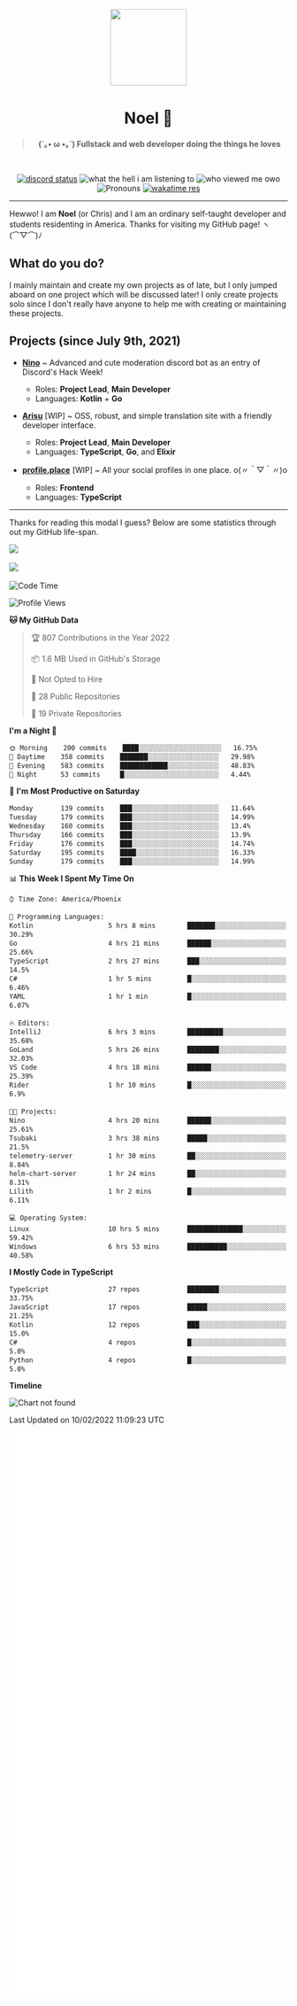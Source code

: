 <div align='center'>
  <div align='center'>
    <img
      src='https://cdn.floofy.dev/art/icons/icon_cinnamonserval.png'
      width='138'
      height='138'
    />
  </div>
  <h1>Noel 🐾</h1>
  <blockquote><strong>(´｡• ω •｡`) Fullstack and web developer doing the things he loves</strong></blockquote>

  <br />

  <a href='https://discord.com/users/280158289667555328' target='_blank'><img alt="discord status" src="https://dev.discordprofiles.me/badge/status/280158289667555328" /></a>
  <img alt="what the hell i am listening to" src="https://dev.discordprofiles.me/badge/spotify/280158289667555328" />
  <img alt="who viewed me owo" src="https://komarev.com/ghpvc/?username=auguwu" />
  <img alt='Pronouns' src='https://img.shields.io/endpoint?url=https://pronoundb.org/shields/6004d014406af11e4593a013' />
  <a href="https://wakatime.com/@auguwu" target='_blank'>
    <img alt='wakatime res' src='https://wakatime.com/badge/user/89736485-42ec-4c0f-a2f3-481db74514dc.svg' />
  </a>
</div>

<hr />

Hewwo! I am **Noel** (or Chris) and I am an ordinary self-taught developer and students residenting in America. Thanks for visiting my GitHub page! ヽ(⌒▽⌒)ﾉ

## What do you do?
I mainly maintain and create my own projects as of late, but I only jumped aboard on one project which will be discussed later! I only create projects
solo since I don't really have anyone to help me with creating or maintaining these projects.

## Projects (since July 9th, 2021)
- [**Nino**](https://nino.sh) ~ Advanced and cute moderation discord bot as an entry of Discord's Hack Week!
  - Roles: **Project Lead**, **Main Developer**
  - Languages: **Kotlin** + **Go**

- [**Arisu**](https://arisu.land) [WIP] ~ OSS, robust, and simple translation site with a friendly developer interface.
  - Roles: **Project Lead**, **Main Developer**
  - Languages: **TypeScript**, **Go**, and **Elixir**

- [**profile.place**](https://profile.place) [WIP] ~ All your social profiles in one place. o(〃＾▽＾〃)o
  - Roles: **Frontend**
  - Languages: **TypeScript**

---

Thanks for reading this modal I guess? Below are some statistics through out my GitHub life-span.

![](https://github-readme-stats.vercel.app/api?username=auguwu&count_private=true&show_icons=true&theme=gruvbox)

![](https://github-readme-stats.vercel.app/api/top-langs/?username=auguwu&layout=compact&theme=gruvbox)

<!--START_SECTION:waka-->
![Code Time](http://img.shields.io/badge/Code%20Time-2%2C713%20hrs%2055%20mins-blue)

![Profile Views](http://img.shields.io/badge/Profile%20Views-86-blue)

**🐱 My GitHub Data** 

> 🏆 807 Contributions in the Year 2022
 > 
> 📦 1.6 MB Used in GitHub's Storage 
 > 
> 🚫 Not Opted to Hire
 > 
> 📜 28 Public Repositories 
 > 
> 🔑 19 Private Repositories  
 > 
**I'm a Night 🦉** 

```text
🌞 Morning    200 commits    ████░░░░░░░░░░░░░░░░░░░░░   16.75% 
🌆 Daytime    358 commits    ███████░░░░░░░░░░░░░░░░░░   29.98% 
🌃 Evening    583 commits    ████████████░░░░░░░░░░░░░   48.83% 
🌙 Night      53 commits     █░░░░░░░░░░░░░░░░░░░░░░░░   4.44%

```
📅 **I'm Most Productive on Saturday** 

```text
Monday       139 commits    ███░░░░░░░░░░░░░░░░░░░░░░   11.64% 
Tuesday      179 commits    ███░░░░░░░░░░░░░░░░░░░░░░   14.99% 
Wednesday    160 commits    ███░░░░░░░░░░░░░░░░░░░░░░   13.4% 
Thursday     166 commits    ███░░░░░░░░░░░░░░░░░░░░░░   13.9% 
Friday       176 commits    ███░░░░░░░░░░░░░░░░░░░░░░   14.74% 
Saturday     195 commits    ████░░░░░░░░░░░░░░░░░░░░░   16.33% 
Sunday       179 commits    ███░░░░░░░░░░░░░░░░░░░░░░   14.99%

```


📊 **This Week I Spent My Time On** 

```text
⌚︎ Time Zone: America/Phoenix

💬 Programming Languages: 
Kotlin                   5 hrs 8 mins        ███████░░░░░░░░░░░░░░░░░░   30.29% 
Go                       4 hrs 21 mins       ██████░░░░░░░░░░░░░░░░░░░   25.66% 
TypeScript               2 hrs 27 mins       ███░░░░░░░░░░░░░░░░░░░░░░   14.5% 
C#                       1 hr 5 mins         █░░░░░░░░░░░░░░░░░░░░░░░░   6.46% 
YAML                     1 hr 1 min          █░░░░░░░░░░░░░░░░░░░░░░░░   6.07%

🔥 Editors: 
IntelliJ                 6 hrs 3 mins        █████████░░░░░░░░░░░░░░░░   35.68% 
GoLand                   5 hrs 26 mins       ████████░░░░░░░░░░░░░░░░░   32.03% 
VS Code                  4 hrs 18 mins       ██████░░░░░░░░░░░░░░░░░░░   25.39% 
Rider                    1 hr 10 mins        █░░░░░░░░░░░░░░░░░░░░░░░░   6.9%

🐱‍💻 Projects: 
Nino                     4 hrs 20 mins       ██████░░░░░░░░░░░░░░░░░░░   25.61% 
Tsubaki                  3 hrs 38 mins       █████░░░░░░░░░░░░░░░░░░░░   21.5% 
telemetry-server         1 hr 30 mins        ██░░░░░░░░░░░░░░░░░░░░░░░   8.84% 
helm-chart-server        1 hr 24 mins        ██░░░░░░░░░░░░░░░░░░░░░░░   8.31% 
Lilith                   1 hr 2 mins         █░░░░░░░░░░░░░░░░░░░░░░░░   6.11%

💻 Operating System: 
Linux                    10 hrs 5 mins       ██████████████░░░░░░░░░░░   59.42% 
Windows                  6 hrs 53 mins       ██████████░░░░░░░░░░░░░░░   40.58%

```

**I Mostly Code in TypeScript** 

```text
TypeScript               27 repos            ████████░░░░░░░░░░░░░░░░░   33.75% 
JavaScript               17 repos            █████░░░░░░░░░░░░░░░░░░░░   21.25% 
Kotlin                   12 repos            ███░░░░░░░░░░░░░░░░░░░░░░   15.0% 
C#                       4 repos             █░░░░░░░░░░░░░░░░░░░░░░░░   5.0% 
Python                   4 repos             █░░░░░░░░░░░░░░░░░░░░░░░░   5.0%

```


**Timeline**

![Chart not found](https://raw.githubusercontent.com/auguwu/auguwu/master/charts/bar_graph.png) 


 Last Updated on 10/02/2022 11:09:23 UTC
<!--END_SECTION:waka-->

![](./github-metrics.svg)
